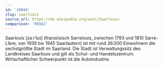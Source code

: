 ```yaml
---
id: '10044'
slug: saarlouis
source_url: https://de.wikipedia.org/wiki/Saarlouis
comparison: '09162'
---
```


Saarlouis [zaːrˈlʊɪ] (französisch Sarrelouis, zwischen 1793 und 1810 Sarre-Libre, von 1936 bis 1945 Saarlautern) ist mit rund 36.000 Einwohnern die sechstgrößte Stadt im Saarland. Die Stadt ist Verwaltungssitz des Landkreises Saarlouis und gilt als Schul- und Handelszentrum. Wirtschaftlicher Schwerpunkt ist die Autoindustrie.
